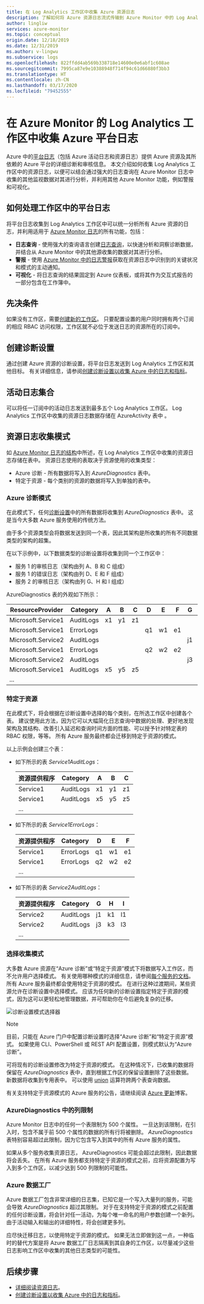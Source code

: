 ```yaml
---
title: 在 Log Analytics 工作区中收集 Azure 资源日志
description: 了解如何将 Azure 资源日志流式传输到 Azure Monitor 中的 Log Analytics 工作区。
author: lingliw
services: azure-monitor
ms.topic: conceptual
origin.date: 12/18/2019
ms.date: 12/31/2019
ms.author: v-lingwu
ms.subservice: logs
ms.openlocfilehash: 822ffdd4ab569b338718e14600e0e6abf1c608ae
ms.sourcegitcommit: 7995ca87e9e10388948f714f94c61d66880f3bb3
ms.translationtype: HT
ms.contentlocale: zh-CN
ms.lasthandoff: 03/17/2020
ms.locfileid: "79452555"
---
```

# <a name="collect-azure-platform-logs-in-log-analytics-workspace-in-azure-monitor"></a>在 Azure Monitor 的 Log Analytics 工作区中收集 Azure 平台日志
Azure 中的[平台日志](platform-logs-overview.md)（包括 Azure 活动日志和资源日志）提供 Azure 资源及其所依赖的 Azure 平台的详细诊断和审核信息。 本文介绍如何收集 Log Analytics 工作区中的资源日志，以便可以结合通过强大的日志查询在 Azure Monitor 日志中收集的其他监视数据对其进行分析，并利用其他 Azure Monitor 功能，例如警报和可视化。 


## <a name="what-you-can-do-with-platform-logs-in-a-workspace"></a>如何处理工作区中的平台日志
将平台日志收集到 Log Analytics 工作区中可以统一分析所有 Azure 资源的日志，并利用适用于 [Azure Monitor 日志](data-platform-logs.md)的所有功能，包括：

* **日志查询** - 使用强大的查询语言创建[日志查询](../log-query/log-query-overview.md)，以快速分析和洞察诊断数据，并结合从 Azure Monitor 中的其他源收集的数据对其进行分析。
* **警报** - 使用 [Azure Monitor 中的日志警报](alerts-log.md)获取在资源日志中识别到的关键状况和模式的主动通知。
* **可视化** - 将日志查询的结果固定到 Azure 仪表板，或将其作为交互式报告的一部分包含在工作簿中。

## <a name="prerequisites"></a>先决条件
如果没有工作区，需要[创建新的工作区](../learn/quick-create-workspace.md)。 只要配置设置的用户同时拥有两个订阅的相应 RBAC 访问权限，工作区就不必位于发送日志的资源所在的订阅中。

## <a name="create-a-diagnostic-setting"></a>创建诊断设置
通过创建 Azure 资源的诊断设置，将平台日志发送到 Log Analytics 工作区和其他目标。 有关详细信息，请参阅[创建诊断设置以收集 Azure 中的日志和指标](diagnostic-settings.md)。


## <a name="activity-log-collection"></a>活动日志集合
可以将任一订阅中的活动日志发送到最多五个 Log Analytics 工作区。 Log Analytics 工作区中收集的资源日志数据存储在 AzureActivity 表中  。 

## <a name="resource-log-collection-mode"></a>资源日志收集模式
如 [Azure Monitor 日志的结构](../log-query/logs-structure.md)中所述，在 Log Analytics 工作区中收集的资源日志存储在表中。 资源日志使用的表取决于资源使用的收集类型：

- Azure 诊断 - 所有数据将写入到 _AzureDiagnostics_ 表中。
- 特定于资源 - 每个类别的资源的数据将写入到单独的表中。

### <a name="azure-diagnostics-mode"></a>Azure 诊断模式 
在此模式下，任何[诊断设置](diagnostic-settings.md)中的所有数据将收集到 _AzureDiagnostics_ 表中。 这是当今大多数 Azure 服务使用的传统方法。

由于多个资源类型会将数据发送到同一个表，因此其架构是所收集的所有不同数据类型的架构的超集。

在以下示例中，以下数据类型的诊断设置将收集到同一个工作区中：

- 服务 1 的审核日志（架构由列 A、B 和 C 组成）  
- 服务 1 的错误日志（架构由列 D、E 和 F 组成）  
- 服务 2 的审核日志（架构由列 G、H 和 I 组成）  

AzureDiagnostics 表的外观如下所示：  

| ResourceProvider    | Category     | A  | B  | C  | D  | E  | F  | G  | H  | I  |
| -- | -- | -- | -- | -- | -- | -- | -- | -- | -- | -- |
| Microsoft.Service1 | AuditLogs    | x1 | y1 | z1 |    |    |    |    |    |    |
| Microsoft.Service1 | ErrorLogs    |    |    |    | q1 | w1 | e1 |    |    |    |
| Microsoft.Service2 | AuditLogs    |    |    |    |    |    |    | j1 | k1 | l1 |
| Microsoft.Service1 | ErrorLogs    |    |    |    | q2 | w2 | e2 |    |    |    |
| Microsoft.Service2 | AuditLogs    |    |    |    |    |    |    | j3 | k3 | l3 |
| Microsoft.Service1 | AuditLogs    | x5 | y5 | z5 |    |    |    |    |    |    |
| ... |

### <a name="resource-specific"></a>特定于资源
在此模式下，将会根据在诊断设置中选择的每个类别，在所选工作区中创建各个表。 建议使用此方法，因为它可以大幅简化日志查询中数据的处理、更好地发现架构及其结构、改善引入延迟和查询时间方面的性能、可以授予针对特定表的 RBAC 权限，等等。 所有 Azure 服务最终都会迁移到特定于资源的模式。 

以上示例会创建三个表：
 
- 如下所示的表 *Service1AuditLogs*：

    | 资源提供程序 | Category | A | B | C |
    | -- | -- | -- | -- | -- |
    | Service1 | AuditLogs | x1 | y1 | z1 |
    | Service1 | AuditLogs | x5 | y5 | z5 |
    | ... |

- 如下所示的表 *Service1ErrorLogs*：  

    | 资源提供程序 | Category | D | E | F |
    | -- | -- | -- | -- | -- | 
    | Service1 | ErrorLogs |  q1 | w1 | e1 |
    | Service1 | ErrorLogs |  q2 | w2 | e2 |
    | ... |

- 如下所示的表 *Service2AuditLogs*：  

    | 资源提供程序 | Category | G | H | I |
    | -- | -- | -- | -- | -- |
    | Service2 | AuditLogs | j1 | k1 | l1|
    | Service2 | AuditLogs | j3 | k3 | l3|
    | ... |



### <a name="select-the-collection-mode"></a>选择收集模式
大多数 Azure 资源在“Azure 诊断”或“特定于资源”模式下将数据写入工作区，而不允许用户选择模式。   有关使用哪种模式的详细信息，请参阅[每个服务的文档](diagnostic-logs-schema.md)。 所有 Azure 服务最终都会使用特定于资源的模式。 在进行这种过渡期间，某些资源允许在诊断设置中选择模式。 应该为任何新的诊断设置指定特定于资源的模式，因为这可以更轻松地管理数据，并可帮助你在今后避免复杂的迁移。
  
   ![诊断设置模式选择器](media/resource-logs-collect-workspace/diagnostic-settings-mode-selector.png)




> [!NOTE]
> 目前，只能在 Azure 门户中配置诊断设置时选择“Azure 诊断”和“特定于资源”模式。   如果使用 CLI、PowerShell 或 REST API 配置设置，则模式默认为“Azure 诊断”。 

可将现有的诊断设置修改为特定于资源的模式。 在这种情况下，已收集的数据将保留在 _AzureDiagnostics_ 表中，直到根据工作区的保留设置删除了这些数据。 新数据将收集到专用表中。 可以使用 [union](https://docs.microsoft.com/azure/kusto/query/unionoperator) 运算符跨两个表查询数据。

有关支持特定于资源模式的 Azure 服务的公告，请继续阅读 [Azure 更新](https://www.azure.cn/zh-cn/what-is-new/)博客。

### <a name="column-limit-in-azurediagnostics"></a>AzureDiagnostics 中的列限制
Azure Monitor 日志中的任何一个表限制为 500 个属性。 一旦达到该限制，在引入时，包含不属于前 500 个属性的数据的所有行将被删除。 *AzureDiagnostics* 表特别容易超过此限制，因为它包含写入到其中的所有 Azure 服务的属性。

如果从多个服务收集资源日志，  AzureDiagnostics 可能会超过此限制，因此数据将会丢失。 在所有 Azure 服务都支持特定于资源的模式之前，应将资源配置为写入到多个工作区，以减少达到 500 列限制的可能性。

### <a name="azure-data-factory"></a>Azure 数据工厂
Azure 数据工厂包含非常详细的日志集，已知它是一个写入大量列的服务，可能会导致 _AzureDiagnostics_ 超过其限制。 对于在支持特定于资源的模式之前配置的任何诊断设置，将会针对任一活动，为每个唯一命名的用户参数创建一个新列。 由于活动输入和输出的详细特性，将会创建更多列。
 
应尽快迁移日志，以使用特定于资源的模式。 如果无法立即做到这一点，一种临时的替代方案是将 Azure 数据工厂日志隔离到其自身的工作区，以尽量减少这些日志影响工作区中收集的其他日志类型的可能性。


## <a name="next-steps"></a>后续步骤

* [详细阅读资源日志](platform-logs-overview.md)。
* [创建诊断设置以收集 Azure 中的日志和指标](diagnostic-settings.md)。
